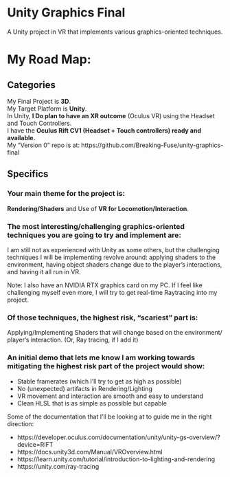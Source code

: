 # Unity Graphics Final
 A Unity project in VR that implements various graphics-oriented techniques.

<h1>My Road Map:</h1>
 <h2>Categories</h2>
My Final Project is <b>3D</b>.</br>
My Target Platform is <b>Unity</b>.</br>
In Unity, <b>I Do plan to have an XR outcome</b> (Oculus VR) using the Headset and Touch Controllers.</br>
I have the <b>Oculus Rift CV1 (Headset + Touch controllers) ready and available.</b></br>
My “Version 0” repo is at: https://github.com/Breaking-Fuse/unity-graphics-final
 <h2>Specifics</h2>
<h3>Your main theme for the project is:</h3>
 	<b>Rendering/Shaders</b> and Use of <b>VR for Locomotion/Interaction</b>.
<h3>The most interesting/challenging graphics-oriented techniques you are going to try and implement are:</h3>
I am still not as experienced with Unity as some others, but the challenging techniques I will be implementing revolve around: applying shaders to the environment, having object shaders change due to the player’s interactions, and having it all run in VR.

Note: I also have an NVIDIA RTX graphics card on my PC. If I feel like challenging myself even more, I will try to get real-time Raytracing into my project.
<h3>Of those techniques, the highest risk, “scariest” part is:</h3>
 	Applying/Implementing Shaders that will change based on the environment/ player’s interaction. (Or, Ray tracing, if I add it)
<h3>An initial demo that lets me know I am working towards mitigating the highest risk part of the project would show:</h3>
<ul>
<li>Stable framerates (which I’ll try to get as high as possible)</li>
<li>No (unexpected) artifacts in Rendering/Lighting</li>
<li>VR movement and interaction are smooth and easy to understand</li>
<li>Clean HLSL that is as simple as possible but capable</li>
</ul>



Some of the documentation that I’ll be looking at to guide me in the right direction:
<ul>
<li>https://developer.oculus.com/documentation/unity/unity-gs-overview/?device=RIFT</li>
<li>https://docs.unity3d.com/Manual/VROverview.html</li>
<li>https://learn.unity.com/tutorial/introduction-to-lighting-and-rendering</li>
<li>https://unity.com/ray-tracing</li>
</ul>
